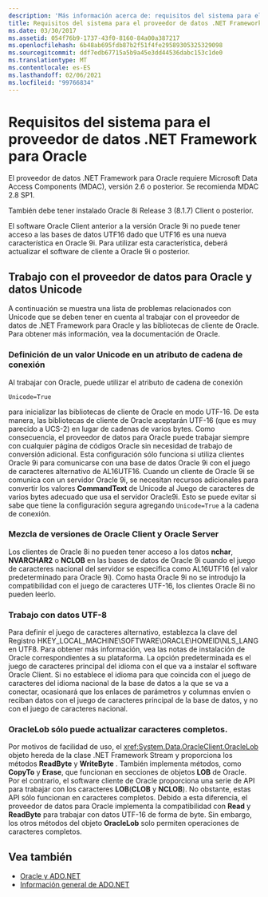 ```yaml
---
description: 'Más información acerca de: requisitos del sistema para el proveedor de datos de .NET Framework para Oracle'
title: Requisitos del sistema para el proveedor de datos .NET Framework para Oracle
ms.date: 03/30/2017
ms.assetid: 054f76b9-1737-43f0-8160-84a00a387217
ms.openlocfilehash: 6b48ab695fdb87b2f51f4fe29589305325329098
ms.sourcegitcommit: ddf7edb67715a5b9a45e3dd44536dabc153c1de0
ms.translationtype: MT
ms.contentlocale: es-ES
ms.lasthandoff: 02/06/2021
ms.locfileid: "99766834"
---
```

# <a name="system-requirements-for-the-net-framework-data-provider-for-oracle"></a>Requisitos del sistema para el proveedor de datos .NET Framework para Oracle

El proveedor de datos .NET Framework para Oracle requiere Microsoft Data Access Components (MDAC), versión 2.6 o posterior. Se recomienda MDAC 2.8 SP1.  
  
 También debe tener instalado Oracle 8i Release 3 (8.1.7) Client o posterior.  
  
 El software Oracle Client anterior a la versión Oracle 9i no puede tener acceso a las bases de datos UTF16 dado que UTF16 es una nueva característica en Oracle 9i. Para utilizar esta característica, deberá actualizar el software de cliente a Oracle 9i o posterior.  
  
## <a name="working-with-the-data-provider-for-oracle-and-unicode-data"></a>Trabajo con el proveedor de datos para Oracle y datos Unicode  

A continuación se muestra una lista de problemas relacionados con Unicode que se deben tener en cuenta al trabajar con el proveedor de datos de .NET Framework para Oracle y las bibliotecas de cliente de Oracle. Para obtener más información, vea la documentación de Oracle.  
  
### <a name="setting-the-unicode-value-in-a-connection-string-attribute"></a>Definición de un valor Unicode en un atributo de cadena de conexión  

Al trabajar con Oracle, puede utilizar el atributo de cadena de conexión   
  
`Unicode=True`
  
para inicializar las bibliotecas de cliente de Oracle en modo UTF-16. De esta manera, las bibliotecas de cliente de Oracle aceptarán UTF-16 (que es muy parecido a UCS-2) en lugar de cadenas de varios bytes. Como consecuencia, el proveedor de datos para Oracle puede trabajar siempre con cualquier página de códigos Oracle sin necesidad de trabajo de conversión adicional. Esta configuración sólo funciona si utiliza clientes Oracle 9i para comunicarse con una base de datos Oracle 9i con el juego de caracteres alternativo de AL16UTF16. Cuando un cliente de Oracle 9i se comunica con un servidor Oracle 9i, se necesitan recursos adicionales para convertir los valores **CommandText** de Unicode al Juego de caracteres de varios bytes adecuado que usa el servidor Oracle9i. Esto se puede evitar si sabe que tiene la configuración segura agregando `Unicode=True` a la cadena de conexión.  
  
### <a name="mixing-versions-of-oracle-client-and-oracle-server"></a>Mezcla de versiones de Oracle Client y Oracle Server  

Los clientes de Oracle 8i no pueden tener acceso a los datos **nchar**, **NVARCHAR2** o **NCLOB** en las bases de datos de Oracle 9i cuando el juego de caracteres nacional del servidor se especifica como AL16UTF16 (el valor predeterminado para Oracle 9i). Como hasta Oracle 9i no se introdujo la compatibilidad con el juego de caracteres UTF-16, los clientes Oracle 8i no pueden leerlo.  
  
### <a name="working-with-utf-8-data"></a>Trabajo con datos UTF-8  

Para definir el juego de caracteres alternativo, establezca la clave del Registro HKEY_LOCAL_MACHINE\SOFTWARE\ORACLE\HOMEID\NLS_LANG en UTF8. Para obtener más información, vea las notas de instalación de Oracle correspondientes a su plataforma. La opción predeterminada es el juego de caracteres principal del idioma con el que va a instalar el software Oracle Client. Si no establece el idioma para que coincida con el juego de caracteres del idioma nacional de la base de datos a la que se va a conectar, ocasionará que los enlaces de parámetros y columnas envíen o reciban datos con el juego de caracteres principal de la base de datos, y no con el juego de caracteres nacional.  
  
### <a name="oraclelob-can-only-update-full-characters"></a>OracleLob sólo puede actualizar caracteres completos.  

Por motivos de facilidad de uso, el <xref:System.Data.OracleClient.OracleLob> objeto hereda de la clase .NET Framework Stream y proporciona los métodos **ReadByte** y **WriteByte** . También implementa métodos, como **CopyTo** y **Erase**, que funcionan en secciones de objetos **LOB** de Oracle. Por el contrario, el software cliente de Oracle proporciona una serie de API para trabajar con los caracteres **LOB**(**CLOB** y **NCLOB**). No obstante, estas API sólo funcionan en caracteres completos. Debido a esta diferencia, el proveedor de datos para Oracle implementa la compatibilidad con **Read** y **ReadByte** para trabajar con datos UTF-16 de forma de byte. Sin embargo, los otros métodos del objeto **OracleLob** solo permiten operaciones de caracteres completos.  
  
## <a name="see-also"></a>Vea también

- [Oracle y ADO.NET](oracle-and-adonet.md)
- [Información general de ADO.NET](ado-net-overview.md)
